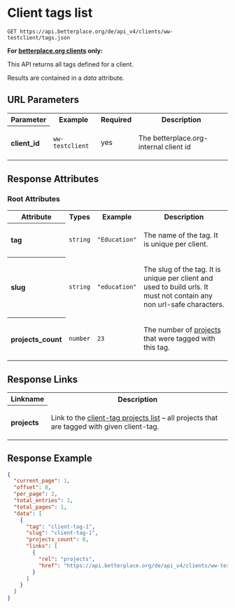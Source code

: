 
# Client tags list

```Cirru
GET https://api.betterplace.org/de/api_v4/clients/ww-testclient/tags.json
```

**For [betterplace.org clients](../README.md#client-api) only:**

This API returns all tags defined for a client.

Results are contained in a *data* attribute.


## URL Parameters

<table>
  <tr>
    <th>Parameter</th>
    <th>Example</th>
    <th>Required</th>
    <th>Description</th>
  </tr>
  <tr>
    <th align="left">client_id</th>
    <td><code>ww-testclient</code></td>
    <td>yes</td>
<td>

The betterplace.org-internal client id

</td>
  </tr>
</table>


## Response Attributes


### Root Attributes

  <table>
    <tr>
      <th>Attribute</th>
      <th>Types</th>
      <th>Example</th>
      <th>Description</th>
    </tr>
    <tr>
      <th align="left">tag</th>
      <td><code>string</code></td>
      <td><code>"Education"</code></td>
<td>

The name of the tag. It is unique per client.


</td>
    </tr>
    <tr>
      <th align="left">slug</th>
      <td><code>string</code></td>
      <td><code>"education"</code></td>
<td>

The slug of the tag. It is unique per client and used to build urls.
It must not contain any non url-safe characters.


</td>
    </tr>
    <tr>
      <th align="left">projects_count</th>
      <td><code>number</code></td>
      <td><code>23</code></td>
<td>

The number of <a href="projects_list.md">projects</a>
that were tagged with this tag.


</td>
    </tr>
  </table>
</table>

## Response Links

<table>
  <tr>
    <th>Linkname</th>
    <th>Description</th>
  </tr>
    <tr>
<th align="left">

projects

</th>
<td>

Link to the <a href="client_tag_projects_list.md">client-tag projects list</a> – all projects that are tagged with given client-tag.


</td>
    </tr>
</table>

## Response Example

```json
{
  "current_page": 1,
  "offset": 0,
  "per_page": 2,
  "total_entries": 1,
  "total_pages": 1,
  "data": [
    {
      "tag": "client-tag-1",
      "slug": "client-tag-1",
      "projects_count": 0,
      "links": [
        {
          "rel": "projects",
          "href": "https://api.betterplace.org/de/api_v4/clients/ww-testclient/tags/client-tag-1/projects.json"
        }
      ]
    }
  ]
}
```

